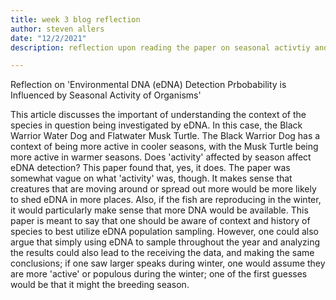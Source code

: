 ```yaml
---
title: week 3 blog reflection
author: steven allers
date: "12/2/2021"
description: reflection upon reading the paper on seasonal activtiy and eDNA detection

---
```


Reflection on 'Environmental DNA (eDNA) Detection Prbobability is Influenced by Seasonal Activity of Organisms'

This article discusses the important of understanding the context of the species in question being investigated by eDNA. In this case, the Black Warrior Water Dog and Flatwater Musk Turtle. The Black Warrior Dog has a context of being more active in cooler seasons, with the Musk Turtle being more active in warmer seasons. Does 'activity' affected by season affect eDNA detection? This paper found that, yes, it does. The paper was somewhat vague on what 'activity' was, though. It makes sense that creatures that are moving around or spread out more would be more likely to shed eDNA in more places. Also, if the fish are reproducing in the winter, it would particularly make sense that more DNA would be available. This paper is meant to say that one should be aware of context and history of species to best utilize eDNA population sampling. However, one could also argue that simply using eDNA to sample throughout the year and analyzing the results could also lead to the receiving the data, and making the same conclusions; if one saw larger speaks during winter, one would assume they are more 'active' or populous during the winter; one of the first guesses would be that it might the breeding season. 